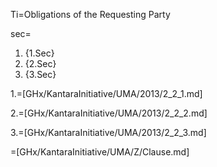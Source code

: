 Ti=Obligations of the Requesting Party

sec=<ol><li>{1.Sec}<li>{2.Sec}<li>{3.Sec}</ol>

1.=[GHx/KantaraInitiative/UMA/2013/2_2_1.md]

2.=[GHx/KantaraInitiative/UMA/2013/2_2_2.md]

3.=[GHx/KantaraInitiative/UMA/2013/2_2_3.md]

=[GHx/KantaraInitiative/UMA/Z/Clause.md]
